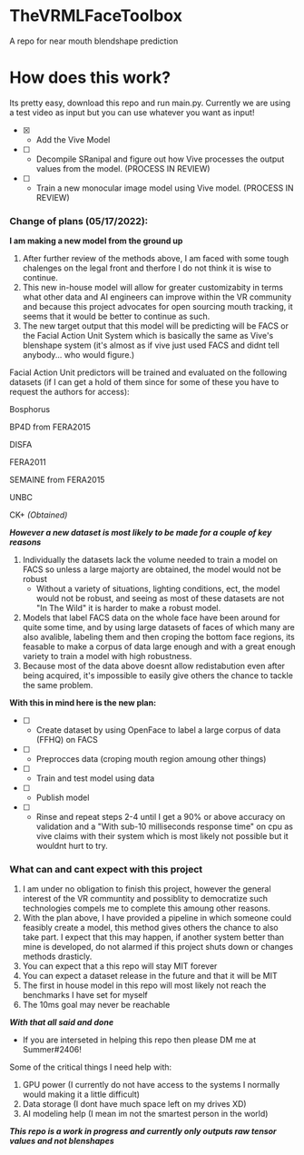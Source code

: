 # TheVRMLFaceToolbox
A repo for near mouth blendshape prediction

# How does this work?
Its pretty easy, download this repo and run main.py. Currently we are using a test video as input but you can use whatever you want as input!

- [x] - Add the Vive Model

- [ ] - Decompile SRanipal and figure out how Vive processes the output values from the model. (PROCESS IN REVIEW)

- [ ] - Train a new monocular image model using Vive model. (PROCESS IN REVIEW)

### Change of plans (05/17/2022):

**I am making a new model from the ground up**

1. After further review of the methods above, I am faced with some tough chalenges on the legal front and therfore I do not think it is wise to continue.
2. This new in-house model will allow for greater customizabity in terms what other data and AI engineers can improve within the VR community and because this project advocates for open sourcing mouth tracking, it seems that it would be better to continue as such. 
3. The new target output that this model will be predicting will be FACS or the Facial Action Unit System which is basically the same as Vive's blenshape system (it's almost as if vive just used FACS and didnt tell anybody... who would figure.) 

Facial Action Unit predictors will be trained and evaluated on the following datasets (if I can get a hold of them since for some of these you have to request the authors for access):

Bosphorus

BP4D from FERA2015

DISFA

FERA2011

SEMAINE from FERA2015

UNBC

CK+ *(Obtained)*

***However a new dataset is most likely to be made for a couple of key reasons***

1. Individually the datasets lack the volume needed to train a model on FACS so unless a large majorty are obtained, the model would not be robust
   -  Without a variety of situations, lighting conditions, ect, the model would not be robust, and seeing as most of these datasets are not "In The Wild" it is harder to make a robust model.
2. Models that label FACS data on the whole face have been around for quite some time, and by using large datasets of faces of which many are also avalible, labeling them and then croping the bottom face regions, its feasable to make a corpus of data large enough and with a great enough variety to train a model with high robustness.
3. Because most of the data above doesnt allow redistabution even after being acquired, it's impossible to easily give others the chance to tackle the same problem. 


**With this in mind here is the new plan:**
- [ ] - Create dataset by using OpenFace to label a large corpus of data (FFHQ) on FACS
- [ ] - Preprocces data (croping mouth region amoung other things)
- [ ] - Train and test model using data
- [ ] - Publish model
- [ ] - Rinse and repeat steps 2-4 until I get a 90% or above accuracy on validation and a "With sub-10 milliseconds response time" on cpu as vive claims with their system which is most likely not possible but it wouldnt hurt to try.

### What can and cant expect with this project

1. I am under no obligation to finish this project, however the general interest of the VR communtity and possiblity to democratize such technologies compels me to complete this amoung other reasons.
2. With the plan above, I have provided a pipeline in which someone could feasibly create a model, this method gives others the chance to also take part. I expect that this may happen, if another system better than mine is developed, do not alarmed if this project shuts down or changes methods drasticly.
3. You can expect that a this repo will stay MIT forever
4. You can expect a dataset release in the future and that it will be MIT
5. The first in house model in this repo will most likely not reach the benchmarks I have set for myself
6. The 10ms goal may never be reachable

***With that all said and done***
- If you are interseted in helping this repo then please DM me at Summer#2406!

Some of the critical things I need help with:
1. GPU power (I currently do not have access to the systems I normally would making it a little difficult) 
2. Data storage (I dont have much space left on my drives XD) 
3. AI modeling help (I mean im not the smartest person in the world)

***This repo is a work in progress and currently only outputs raw tensor values and not blenshapes***
